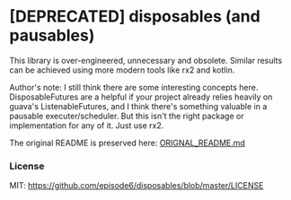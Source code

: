 # [DEPRECATED] disposables (and pausables)

This library is over-engineered, unnecessary and obsolete. Similar results can be achieved using more modern tools like rx2 and kotlin.

Author's note: I still think there are some interesting concepts here. DisposableFutures are a helpful if your project already relies heavily on guava's ListenableFutures, and I think there's something valuable in a pausable executer/scheduler. But this isn't the right package or implementation for any of it. Just use rx2.

The original README is preserved here: [ORIGNAL_README.md](ORIGINAL_README.md)

### License
MIT: https://github.com/episode6/disposables/blob/master/LICENSE